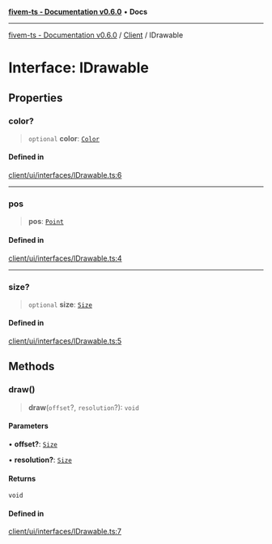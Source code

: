 [**fivem-ts - Documentation v0.6.0**](../../../README.md) • **Docs**

***

[fivem-ts - Documentation v0.6.0](../../../README.md) / [Client](../README.md) / IDrawable

# Interface: IDrawable

## Properties

### color?

> `optional` **color**: [`Color`](../classes/Color.md)

#### Defined in

[client/ui/interfaces/IDrawable.ts:6](https://github.com/Purpose-Dev/fivem-ts/blob/main/src/client/ui/interfaces/IDrawable.ts#L6)

***

### pos

> **pos**: [`Point`](../classes/Point.md)

#### Defined in

[client/ui/interfaces/IDrawable.ts:4](https://github.com/Purpose-Dev/fivem-ts/blob/main/src/client/ui/interfaces/IDrawable.ts#L4)

***

### size?

> `optional` **size**: [`Size`](../classes/Size.md)

#### Defined in

[client/ui/interfaces/IDrawable.ts:5](https://github.com/Purpose-Dev/fivem-ts/blob/main/src/client/ui/interfaces/IDrawable.ts#L5)

## Methods

### draw()

> **draw**(`offset`?, `resolution`?): `void`

#### Parameters

• **offset?**: [`Size`](../classes/Size.md)

• **resolution?**: [`Size`](../classes/Size.md)

#### Returns

`void`

#### Defined in

[client/ui/interfaces/IDrawable.ts:7](https://github.com/Purpose-Dev/fivem-ts/blob/main/src/client/ui/interfaces/IDrawable.ts#L7)
